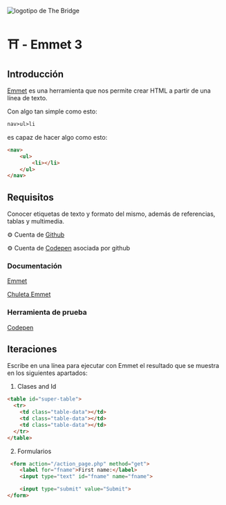 ![logotipo de The Bridge](https://user-images.githubusercontent.com/27650532/77754601-e8365180-702b-11ea-8bed-5bc14a43f869.png "logotipo de The Bridge")

# :shinto_shrine: - Emmet 3 #

## Introducción ##

[Emmet](https://docs.emmet.io) es una herramienta que nos permite crear HTML a partir de una línea de texto.

Con algo tan simple como esto:

```html
nav>ul>li
```

es capaz de hacer algo como esto:

```html
<nav>
    <ul>
        <li></li>
    </ul>
</nav>
```

## Requisitos ##

Conocer etiquetas de texto y formato del mismo, además de referencias, tablas y multimedia.

:gear: Cuenta de [Github](https://github.com)

:gear: Cuenta de [Codepen](https://codepen.io) asociada por github

### Documentación ###

[Emmet](https://docs.emmet.io)

[Chuleta Emmet](https://docs.emmet.io/cheat-sheet)

### Herramienta de prueba ###

[Codepen](https://codepen.io)

## Iteraciones ##

Escribe en una línea para ejecutar con Emmet el resultado que se muestra en los siguientes apartados:

1. Clases and Id

```html
<table id="super-table">
  <tr>
    <td class="table-data"></td>
    <td class="table-data"></td>
    <td class="table-data"></td>
  </tr>
</table>
```

2. Formularios

```html
 <form action="/action_page.php" method="get">
    <label for="fname">First name:</label>
    <input type="text" id="fname" name="fname">

    <input type="submit" value="Submit">
</form>
```
